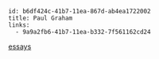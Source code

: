 ```
id: b6df424c-41b7-11ea-867d-ab4ea1722002
title: Paul Graham
links: 
  - 9a9a2fb6-41b7-11ea-b332-7f561162cd24
```

[essays](http://paulgraham.com/articles.html)

